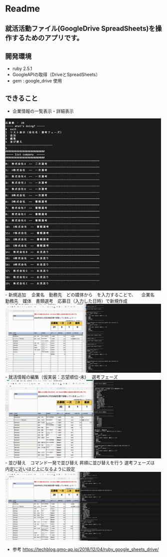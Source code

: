 # Readme

## 就活活動ファイル(GoogleDrive SpreadSheets)を操作するためのアプリです。

## 開発環境
- ruby 2.5.1
- GoogleAPIの取得（DriveとSpreadSheets）
- gem : google_drive 使用

## できること
- 企業情報の一覧表示・詳細表示
<img alt="list" src="https://raw.githubusercontent.com/T-Yuto/jobhunting/readme_Image/image/一覧表示.png" width= "500px">
- 新規追加
　企業名　勤務先　どの媒体から　を入力することで、
　企業名　勤務先　媒体　書類選考　応募日（入力した日時）で新規作成
<img alt="add" src="https://raw.githubusercontent.com/T-Yuto/jobhunting/readme_Image/image/新規追加.gif" width= "500px">
- 就活情報の編集（仮実装：志望順位-未)
　選考フェーズ
<img alt="edit" src="https://raw.githubusercontent.com/T-Yuto/jobhunting/readme_Image/image/選考フェーズ編集.gif" width= "500px">
- 並び替え　コマンド一発で並び替え
  昇順に並び替えを行う
  選考フェーズは　内定に近いほど上になるように設定
  <img alt="sort" src="https://raw.githubusercontent.com/T-Yuto/jobhunting/readme_Image/image/ソート機能.gif" width= "500px">

- 参考  <https://techblog.gmo-ap.jp/2018/12/04/ruby_google_sheets_drive/>